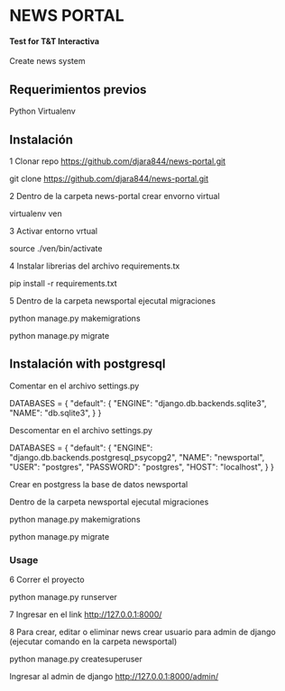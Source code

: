 # NEWS PORTAL

#### Test for T&T Interactiva

Create news system

## Requerimientos previos

Python
Virtualenv

## Instalación

1 Clonar repo https://github.com/djara844/news-portal.git

git clone https://github.com/djara844/news-portal.git

2 Dentro de la carpeta news-portal crear envorno virtual

virtualenv ven

3 Activar entorno vrtual

source ./ven/bin/activate

4 Instalar librerias del archivo requirements.tx

pip install -r requirements.txt

5 Dentro de la carpeta newsportal ejecutal migraciones

python manage.py makemigrations

python manage.py migrate

## Instalación with postgresql

Comentar en el archivo settings.py 

DATABASES = {
    "default": {
        "ENGINE": "django.db.backends.sqlite3",
        "NAME": "db.sqlite3",
    }
}

Descomentar en el archivo settings.py

DATABASES = {
    "default": {
        "ENGINE": "django.db.backends.postgresql_psycopg2",
        "NAME": "newsportal",
        "USER": "postgres",
        "PASSWORD": "postgres",
        "HOST": "localhost",
    }
}

Crear en postgress la base de datos newsportal

Dentro de la carpeta newsportal ejecutal migraciones

python manage.py makemigrations

python manage.py migrate



### Usage

6 Correr el proyecto

python manage.py runserver

7 Ingresar en el link http://127.0.0.1:8000/

8 Para crear, editar o eliminar news crear usuario para admin de django (ejecutar comando en la carpeta newsportal)

python manage.py createsuperuser

Ingresar al admin de django http://127.0.0.1:8000/admin/
